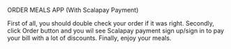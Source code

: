 ORDER MEALS APP (With Scalapay Payment)

First of all, you should double check your order if it was right.
Secondly, click Order button and you wil see Scalapay payment sign up/sign in to pay your bill with a lot of discounts.
Finally, enjoy your meals.
